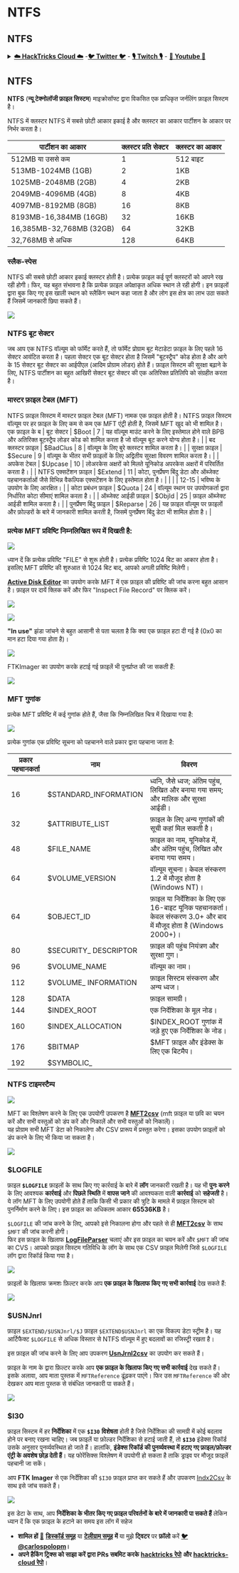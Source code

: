 # NTFS

## NTFS

<details>

<summary><a href="https://cloud.hacktricks.xyz/pentesting-cloud/pentesting-cloud-methodology"><strong>☁️ HackTricks Cloud ☁️</strong></a> -<a href="https://twitter.com/hacktricks_live"><strong>🐦 Twitter 🐦</strong></a> - <a href="https://www.twitch.tv/hacktricks_live/schedule"><strong>🎙️ Twitch 🎙️</strong></a> - <a href="https://www.youtube.com/@hacktricks_LIVE"><strong>🎥 Youtube 🎥</strong></a></summary>

* क्या आप किसी **साइबर सुरक्षा कंपनी** में काम करते हैं? क्या आप अपनी कंपनी को **HackTricks** में विज्ञापित करना चाहते हैं? या क्या आप **PEASS के नवीनतम संस्करण या HackTricks को PDF में डाउनलोड** करना चाहते हैं? [**सदस्यता योजनाएं**](https://github.com/sponsors/carlospolop) की जांच करें!
* खोजें [**The PEASS Family**](https://opensea.io/collection/the-peass-family), हमारा विशेष [**NFT**](https://opensea.io/collection/the-peass-family) संग्रह
* प्राप्त करें [**आधिकारिक PEASS & HackTricks swag**](https://peass.creator-spring.com)
* **शामिल हों** [**💬**](https://emojipedia.org/speech-balloon/) [**Discord समूह**](https://discord.gg/hRep4RUj7f) या [**टेलीग्राम समूह**](https://t.me/peass) में या मुझे **Twitter** पर **फ़ॉलो** करें [**🐦**](https://github.com/carlospolop/hacktricks/tree/7af18b62b3bdc423e11444677a6a73d4043511e9/\[https:/emojipedia.org/bird/README.md)[**@carlospolopm**](https://twitter.com/hacktricks\_live)**.**
* **अपने हैकिंग ट्रिक्स साझा करें** [**hacktricks repo**](https://github.com/carlospolop/hacktricks) **और** [**hacktricks-cloud repo**](https://github.com/carlospolop/hacktricks-cloud) **को PR जमा करके।**

</details>

## **NTFS**

**NTFS** (**न्यू टेक्नोलॉजी फ़ाइल सिस्टम**) माइक्रोसॉफ्ट द्वारा विकसित एक प्राधिकृत जर्नलिंग फ़ाइल सिस्टम है।

NTFS में क्लस्टर NTFS में सबसे छोटी आकार इकाई है और क्लस्टर का आकार पार्टीशन के आकार पर निर्भर करता है।

| पार्टीशन का आकार       | क्लस्टर प्रति सेक्टर | क्लस्टर का आकार |
| ------------------------ | ------------------- | ------------ |
| 512MB या उससे कम         | 1                   | 512 बाइट    |
| 513MB-1024MB (1GB)       | 2                   | 1KB          |
| 1025MB-2048MB (2GB)      | 4                   | 2KB          |
| 2049MB-4096MB (4GB)      | 8                   | 4KB          |
| 4097MB-8192MB (8GB)      | 16                  | 8KB          |
| 8193MB-16,384MB (16GB)   | 32                  | 16KB         |
| 16,385MB-32,768MB (32GB) | 64                  | 32KB         |
| 32,768MB से अधिक         | 128                 | 64KB         |

### **स्लैक-स्पेस**

NTFS की सबसे छोटी आकार इकाई क्लस्टर होती है। प्रत्येक फ़ाइल कई पूर्ण क्लस्टरों को आपने रख रही होगी। फिर, यह बहुत संभावना है कि प्रत्येक फ़ाइल अपेक्षाकृत अधिक स्थान ले रही होगी। इन फ़ाइलों द्वारा बुक किए गए इस खाली स्थान को स्लैकिंग स्थान कहा जाता है और लोग इस क्षेत्र का लाभ उठा सकते हैं जिसमें जानकारी छिपा सकते हैं।

![](<../../../.gitbook/assets/image (498).png>)

### **NTFS बूट सेक्टर**

जब आप एक NTFS वॉल्यूम को फॉर्मेट करते हैं, तो फॉर्मेट प्रोग्राम बूट मेटाडेटा फ़ाइल के लिए पहले 16 सेक्टर आवंटित करता है। पहला सेक्टर एक बूट सेक्टर होता है जिसमें "बूटस्ट्रैप" कोड होता है और आगे के 15 सेक्टर बूट सेक्टर का आईपीएल (आदिम प्रोग्राम लोडर) होते हैं। फ़ाइल सिस्टम की सुरक्षा बढ़ाने के लिए, NTFS पार्टीशन का बहुत आखिरी सेक्टर बूट सेक्टर की एक अतिरिक्त प्रतिलिपि को संग्रहीत करता है।

### **मास्टर फ़ाइल टेबल (MFT)**

NTFS फ़ाइल सिस्टम में मास्टर फ़ाइल टेबल (MFT) नामक एक फ़ाइल होती है। NTFS फ़ाइल सिस्टम वॉल्यूम पर हर फ़ाइल के लिए कम से कम एक MFT एंट्री होती है, जिसमें MFT खुद को भी शामिल है। एक फ़ाइल के ब
| बूट सेक्टर | $Boot | 7 | यह वॉल्यूम माउंट करने के लिए इस्तेमाल होने वाले BPB और अतिरिक्त बूटस्ट्रैप लोडर कोड को शामिल करता है जो वॉल्यूम बूट करने योग्य होता है। |
| बद क्लस्टर फ़ाइल | $BadClus | 8 | वॉल्यूम के लिए बुरे क्लस्टर शामिल करता है। |
| सुरक्षा फ़ाइल | $Secure | 9 | वॉल्यूम के भीतर सभी फ़ाइलों के लिए अद्वितीय सुरक्षा विवरण शामिल करता है। |
| अपकेस टेबल | $Upcase | 10 | लोअरकेस अक्षरों को मिलते यूनिकोड अपरकेस अक्षरों में परिवर्तित करता है। |
| NTFS एक्सटेंशन फ़ाइल | $Extend | 11 | कोटा, पुनर्प्रेषण बिंदु डेटा और ऑब्जेक्ट पहचानकर्ताओं जैसे विभिन्न वैकल्पिक एक्सटेंशन के लिए इस्तेमाल होता है। |
| | | 12-15 | भविष्य के उपयोग के लिए आरक्षित। |
| कोटा प्रबंधन फ़ाइल | $Quota | 24 | वॉल्यूम स्थान पर उपयोगकर्ता द्वारा निर्धारित कोटा सीमाएं शामिल करता है। |
| ऑब्जेक्ट आईडी फ़ाइल | $ObjId | 25 | फ़ाइल ऑब्जेक्ट आईडी शामिल करता है। |
| पुनर्प्रेषण बिंदु फ़ाइल | $Reparse | 26 | यह फ़ाइल वॉल्यूम पर फ़ाइलों और फ़ोल्डरों के बारे में जानकारी शामिल करती है, जिसमें पुनर्प्रेषण बिंदु डेटा भी शामिल होता है। |

### प्रत्येक MFT प्रविष्टि निम्नलिखित रूप में दिखती है:

![](<../../../.gitbook/assets/image (499).png>)

ध्यान दें कि प्रत्येक प्रविष्टि "FILE" से शुरू होती है। प्रत्येक प्रविष्टि 1024 बिट का आकार होता है। इसलिए MFT प्रविष्टि की शुरुआत से 1024 बिट बाद, आपको अगली प्रविष्टि मिलेगी।

[**Active Disk Editor**](https://www.disk-editor.org/index.html) का उपयोग करके MFT में एक फ़ाइल की प्रविष्टि की जांच करना बहुत आसान है। फ़ाइल पर दायें क्लिक करें और फिर "Inspect File Record" पर क्लिक करें।

![](<../../../.gitbook/assets/image (500).png>)

![](<../../../.gitbook/assets/image (501).png>)

**"In use"** झंडा जांचने से बहुत आसानी से पता चलता है कि क्या एक फ़ाइल हटा दी गई है (0x0 का मान हटा दिया गया होता है)।

![](<../../../.gitbook/assets/image (510).png>)

FTKImager का उपयोग करके हटाई गई फ़ाइलें भी पुनर्प्राप्त की जा सकती हैं:

![](<../../../.gitbook/assets/image (502).png>)

### MFT गुणांक

प्रत्येक MFT प्रविष्टि में कई गुणांक होते हैं, जैसा कि निम्नलिखित चित्र में दिखाया गया है:

![](<../../../.gitbook/assets/image (506).png>)

प्रत्येक गुणांक एक प्रविष्टि सूचना को पहचानने वाले प्रकार द्वारा पहचाना जाता है:

| प्रकार पहचानकर्ता | नाम | विवरण |
| --------------- | ------------------------ | ----------------------------------------------------------------------------------------------------------------- |
| 16 | $STANDARD\_INFORMATION | ध्वनि, जैसे ध्वज; अंतिम पहुंच, लिखित और बनाया गया समय; और मालिक और सुरक्षा आईडी। |
| 32 | $ATTRIBUTE\_LIST | फ़ाइल के लिए अन्य गुणांकों की सूची कहां मिल सकती है। |
| 48 | $FILE\_NAME | फ़ाइल का नाम, यूनिकोड में, और अंतिम पहुंच, लिखित और बनाया गया समय। |
| 64 | $VOLUME\_VERSION | वॉल्यूम सूचना। केवल संस्करण 1.2 में मौजूद होता है (Windows NT)। |
| 64 | $OBJECT\_ID | फ़ाइल या निर्देशिका के लिए एक 16-बाइट यूनिक पहचानकर्ता। केवल संस्करण 3.0+ और बाद में मौजूद होता है (Windows 2000+)। |
| 80 | $SECURITY\_ DESCRIPTOR | फ़ाइल की पहुंच नियंत्रण और सुरक्षा गुण। |
| 96 | $VOLUME\_NAME | वॉल्यूम का नाम। |
| 112 | $VOLUME\_ INFORMATION | फ़ाइल सिस्टम संस्करण और अन्य ध्वज। |
| 128 | $DATA | फ़ाइल सामग्री। |
| 144 | $INDEX\_ROOT | एक निर्देशिका के मूल नोड। |
| 160 | $INDEX\_ALLOCATION | $INDEX\_ROOT गुणांक में जड़े हुए एक निर्देशिका के नोड। |
| 176 | $BITMAP | $MFT फ़ाइल और इंडेक्स के लिए एक बिटमैप। |
| 192 | $SYMBOLIC\_
### NTFS टाइमस्टैम्प

![](<../../../.gitbook/assets/image (512).png>)

MFT का विश्लेषण करने के लिए एक उपयोगी उपकरण है [**MFT2csv**](https://github.com/jschicht/Mft2Csv) (mft फ़ाइल या छवि का चयन करें और सभी वस्तुओं को डंप करें और निकालें और सभी वस्तुओं को निकालें)।\
यह प्रोग्राम सभी MFT डेटा को निकालेगा और CSV प्रारूप में प्रस्तुत करेगा। इसका उपयोग फ़ाइलों को डंप करने के लिए भी किया जा सकता है।

![](<../../../.gitbook/assets/image (513).png>)

### $LOGFILE

फ़ाइल **`$LOGFILE`** फ़ाइलों के साथ किए गए कार्रवाई के बारे में **लॉग** जानकारी रखती है। यह भी **पुनः करने** के लिए आवश्यक **कार्रवाई** और **पिछले** **स्थिति** में **वापस जाने** की आवश्यकता वाली **कार्रवाई** को **सहेजती** है।\
ये लॉग MFT के लिए उपयोगी होते हैं ताकि किसी भी प्रकार की त्रुटि के मामले में फ़ाइल सिस्टम को पुनर्निर्माण करने के लिए। इस फ़ाइल का अधिकतम आकार **65536KB** है।

`$LOGFILE` की जांच करने के लिए, आपको इसे निकालना होगा और पहले से ही [**MFT2csv**](https://github.com/jschicht/Mft2Csv) के साथ `$MFT` की जांच करनी होगी।\
फिर इस फ़ाइल के खिलाफ [**LogFileParser**](https://github.com/jschicht/LogFileParser) चलाएं और इस फ़ाइल का चयन करें और `$MFT` की जांच का CVS। आपको फ़ाइल सिस्टम गतिविधि के लॉग के साथ एक CSV फ़ाइल मिलेगी जिसे `$LOGFILE` लॉग द्वारा रिकॉर्ड किया गया है।

![](<../../../.gitbook/assets/image (515).png>)

फ़ाइलों के खिलाफ क्रमशः फ़िल्टर करके आप **एक फ़ाइल के खिलाफ किए गए सभी कार्रवाई** देख सकते हैं:

![](<../../../.gitbook/assets/image (514).png>)

### $USNJnrl

फ़ाइल `$EXTEND/$USNJnrl/$J` फ़ाइल `$EXTEND$USNJnrl` का एक विकल्प डेटा स्ट्रीम है। यह आर्टिफैक्ट `$LOGFILE` से अधिक विस्तार से NTFS वॉल्यूम में हुए बदलावों का रजिस्ट्री रखता है।

इस फ़ाइल की जांच करने के लिए आप उपकरण [**UsnJrnl2csv**](https://github.com/jschicht/UsnJrnl2Csv) का उपयोग कर सकते हैं।

फ़ाइल के नाम के द्वारा फ़िल्टर करके आप **एक फ़ाइल के खिलाफ किए गए सभी कार्रवाई** देख सकते हैं। इसके अलावा, आप माता पुस्तक में `MFTReference` ढूंढ़कर पाएंगे। फिर उस `MFTReference` की ओर देखकर आप माता पुस्तक से संबंधित जानकारी पा सकते हैं।

![](<../../../.gitbook/assets/image (516).png>)

### $I30

फ़ाइल सिस्टम में हर **निर्देशिका** में एक **`$I30`** **विशेषता** होती है जिसे निर्देशिका की सामग्री में कोई बदलाव होने पर बनाए रखना चाहिए। जब फ़ाइलें या फ़ोल्डर निर्देशिका से हटाई जाती हैं, तो **`$I30`** इंडेक्स रिकॉर्ड उसके अनुसार पुनर्व्यवस्थित हो जाते हैं। हालांकि, **इंडेक्स रिकॉर्ड की पुनर्व्यवस्था में हटाए गए फ़ाइल/फ़ोल्डर एंट्री के अवशेष छोड़ देती हैं**। यह फोरेंसिक्स विश्लेषण में उपयोगी हो सकता है ताकि ड्राइव पर मौजूद फ़ाइलें पहचानी जा सकें।

आप **FTK Imager** से एक निर्देशिका की `$I30` फ़ाइल प्राप्त कर सकते हैं और उपकरण [Indx2Csv](https://github.com/jschicht/Indx2Csv) के साथ इसे जांच सकते हैं।

![](<../../../.gitbook/assets/image (519).png>)

इस डेटा के साथ, आप **निर्देशिका के भीतर किए गए फ़ाइल परिवर्तनों के बारे में जानकारी पा सकते हैं** लेकिन ध्यान दें कि एक फ़ाइल के हटाने का समय इस लॉग में सहेज
* **शामिल हों** [**💬**](https://emojipedia.org/speech-balloon/) [**डिस्कॉर्ड समूह**](https://discord.gg/hRep4RUj7f) या [**टेलीग्राम समूह**](https://t.me/peass) **में** या मुझे **ट्विटर** पर **फ़ॉलो** करें [**🐦**](https://github.com/carlospolop/hacktricks/tree/7af18b62b3bdc423e11444677a6a73d4043511e9/\[https:/emojipedia.org/bird/README.md)[**@carlospolopm**](https://twitter.com/hacktricks\_live)**।**
* **अपने हैकिंग ट्रिक्स को साझा करें द्वारा PRs सबमिट करके** [**hacktricks रेपो**](https://github.com/carlospolop/hacktricks) **और** [**hacktricks-cloud रेपो**](https://github.com/carlospolop/hacktricks-cloud)।

</details>
